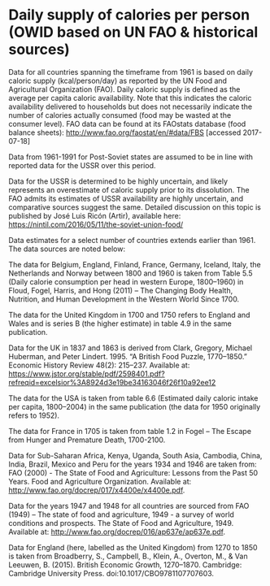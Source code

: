 # Daily supply of calories per person (OWID based on UN FAO & historical sources)

Data for all countries spanning the timeframe from 1961 is based on daily caloric supply (kcal/person/day) as reported by the UN Food and Agricultural Organization (FAO). Daily caloric supply is defined as the average per capita caloric availability. Note that this indicates the caloric availability delivered to households but does not necessarily indicate the number of calories actually consumed (food may be wasted at the consumer level). FAO data can be found at its FAOstats database (food balance sheets): http://www.fao.org/faostat/en/#data/FBS [accessed 2017-07-18]

Data from 1961-1991 for Post-Soviet states are assumed to be in line with reported data for the USSR over this period.

Data for the USSR is determined to be highly uncertain, and likely represents an overestimate of caloric supply prior to its dissolution. The FAO admits its estimates of USSR availability are highly uncertain, and comparative sources suggest the same. Detailed discussion on this topic is published by José Luis Ricón (Artir), available here: https://nintil.com/2016/05/11/the-soviet-union-food/

Data estimates for a select number of countries extends earlier than 1961. The data sources are noted below:

The data for Belgium, England, Finland, France, Germany, Iceland, Italy, the Netherlands and Norway between 1800 and 1960 is taken from Table 5.5 (Daily calorie consumption per head in western Europe, 1800–1960) in Floud, Fogel, Harris, and Hong (2011) – The Changing Body Health, Nutrition, and Human Development in the Western World Since 1700.

The data for the United Kingdom in 1700 and 1750 refers to England and Wales and is series B (the higher estimate) in table 4.9 in the same publication.

Data for the UK in 1837 and 1863 is derived from Clark, Gregory, Michael Huberman, and Peter Lindert. 1995. “A British Food Puzzle, 1770–1850.” Economic History Review 48(2): 215–237. Available at: https://www.jstor.org/stable/pdf/2598401.pdf?refreqid=excelsior%3A8924d3e19be34163046f26f10a92ee12

The data for the USA is taken from table 6.6 (Estimated daily caloric intake per capita, 1800–2004) in the same publication (the data for 1950 originally refers to 1952).

The data for France in 1705 is taken from table 1.2 in Fogel – The Escape from Hunger and Premature Death, 1700-2100.

Data for Sub-Saharan Africa, Kenya, Uganda, South Asia, Cambodia, China, India, Brazil, Mexico and Peru for the years 1934 and 1946 are taken from: FAO (2000) - The State of Food and Agriculture: Lessons from the Past 50 Years. Food and Agriculture Organization. Available at: http://www.fao.org/docrep/017/x4400e/x4400e.pdf.

Data for the years 1947 and 1948 for all countries are sourced from FAO (1949) – The state of food and agriculture, 1949 - a survey of world conditions and prospects. The State of Food and Agriculture, 1949. Available at: http://www.fao.org/docrep/016/ap637e/ap637e.pdf.

Data for England (here, labelled as the United Kingdom) from 1270 to 1850 is taken from Broadberry, S., Campbell, B., Klein, A., Overton, M., & Van Leeuwen, B. (2015). British Economic Growth, 1270–1870. Cambridge: Cambridge University Press. doi:10.1017/CBO9781107707603.